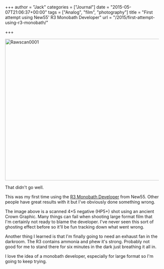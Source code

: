 +++
author = "Jack"
categories = ["Journal"]
date = "2015-05-07T21:06:37+00:00"
tags = ["Analog", "film", "photography"]
title = "First attempt using New55' R3 Monobath Developer"
url = "/2015/first-attempt-using-r3-monobath/"

+++

<img title="rawscan0001.jpg" src="/img/2015/05/rawscan0001.jpg" alt="Rawscan0001" width="598" height="465" border="0" />

That didn't go well.

This was my first time using the [R3 Monobath Developer][1] from New55. Other people have great results with it but I've obviously done something wrong.

The image above is a scanned 4&#215;5 negative (HP5+) shot using an ancient Crown Graphic. Many things can fail when shooting large format film that I'm certainly not ready to blame the developer. I've never seen this sort of ghosting effect before so it'll be fun tracking down what went wrong.

Another thing I learned is that I'm finally going to need an exhaust fan in the darkroom. The R3 contains ammonia and phew it's strong. Probably not good for me to stand there for six minutes in the dark just breathing it all in.

I love the idea of a monobath developer, especially for large format so I'm going to keep trying.

 [1]: http://new55-film.myshopify.com/products/r3-monobath-developer